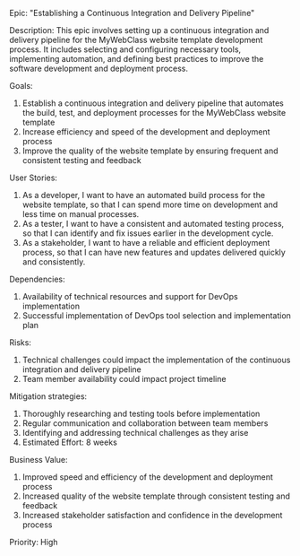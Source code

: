 Epic: "Establishing a Continuous Integration and Delivery Pipeline"

Description: This epic involves setting up a continuous integration and delivery pipeline for the MyWebClass website template development process. It includes selecting and configuring necessary tools, implementing automation, and defining best practices to improve the software development and deployment process.

Goals:
1. Establish a continuous integration and delivery pipeline that automates the build, test, and deployment processes for the MyWebClass website template
2. Increase efficiency and speed of the development and deployment process
3. Improve the quality of the website template by ensuring frequent and consistent testing and feedback

User Stories:
1. As a developer, I want to have an automated build process for the website template, so that I can spend more time on development and less time on manual processes.
2. As a tester, I want to have a consistent and automated testing process, so that I can identify and fix issues earlier in the development cycle.
3. As a stakeholder, I want to have a reliable and efficient deployment process, so that I can have new features and updates delivered quickly and consistently.

Dependencies:
1. Availability of technical resources and support for DevOps implementation
2. Successful implementation of DevOps tool selection and implementation plan

Risks:
1. Technical challenges could impact the implementation of the continuous integration and delivery pipeline
2. Team member availability could impact project timeline

Mitigation strategies:
1. Thoroughly researching and testing tools before implementation
2. Regular communication and collaboration between team members
3. Identifying and addressing technical challenges as they arise
4. Estimated Effort: 8 weeks

Business Value:
1. Improved speed and efficiency of the development and deployment process
2. Increased quality of the website template through consistent testing and feedback
3. Increased stakeholder satisfaction and confidence in the development process

Priority: High
